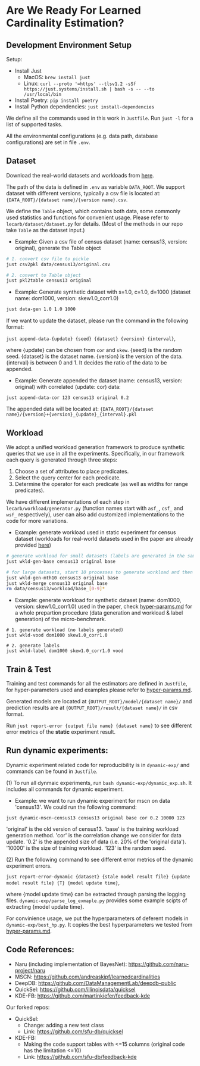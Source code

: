 # Are We Ready For Learned Cardinality Estimation?

## Development Environment Setup

Setup:
* Install Just
  * MacOS: `brew install just`
  * Linux: `curl --proto '=https' --tlsv1.2 -sSf https://just.systems/install.sh | bash -s -- --to /usr/local/bin`
* Install Poetry: `pip install poetry`
* Install Python dependencies: `just install-dependencies`

We define all the commands used in this work in `Justfile`. Run `just -l` for a list of supported tasks.

All the environmental configurations (e.g. data path, database configurations) are set in file `.env`.

## Dataset

Download the real-world datasets and workloads from [here](https://www.dropbox.com/s/5bmvc1si5hysapf/data.tar.gz?dl=0).

The path of the data is defined in `.env` as variable `DATA_ROOT`. We support dataset with different versions, typically a csv file is located at: `{DATA_ROOT}/{dataset name}/{version name}.csv`.

We define the `Table` object, which contains both data, some commonly used statistics and functions for convenient usage. Please refer to `lecarb/dataset/dataset.py` for details. (Most of the methods in our repo take `Table` as the dataset input.)

- Example: Given a csv file of census dataset (name: census13, version: original), generate the Table object
```bash
# 1. convert csv file to pickle
just csv2pkl data/census13/original.csv

# 2. convert to Table object
just pkl2table census13 original
```

- Example: Generate synthetic dataset with s=1.0, c=1.0, d=1000 (dataset name: dom1000, version: skew1.0_corr1.0)
```bash
just data-gen 1.0 1.0 1000
```
If we want to update the dataset, please run the command in the following format:

`just append-data-{update} {seed} {dataset} {version} {interval}`,

where {update} can be chosen from `cor` and `skew`. {seed} is the random seed. {dataset} is the dataset name. {version} is the version of the data. {interval} is between 0 and 1. It decides the ratio of the data to be appended. 



- Example: Generate appended the dataset (name: census13, version: original) with correlated (update: cor) data:
```
just append-data-cor 123 census13 original 0.2
```
The appended data will be located at: `{DATA_ROOT}/{dataset name}/{version}+{version}_{update}_{interval}.pkl`

## Workload
We adopt a unified workload generation framework to produce synthetic queries that we use in all the experiments. Specifically, in our framework each query is generated through three steps:

1. Choose a set of attributes to place predicates.
2. Select the query center for each predicate.
3. Determine the operator for each predicate (as well as widths for range predicates).

We have different implementations of each step in `lecarb/workload/generator.py` (function names start with `asf_`, `csf_` and `wsf_` respectively), user can also add customized implementations to the code for more variations.

- Example: generate workload used in static experiment for census dataset (workloads for real-world datasets used in the paper are already provided [here](https://www.dropbox.com/s/5bmvc1si5hysapf/data.tar.gz?dl=0))
```bash
# generate workload for small datasets (labels are generated in the same time)
just wkld-gen-base census13 original base

# for large datasets, start 10 processes to generate workload and then merge
just wkld-gen-mth10 census13 original base
just wkld-merge census13 original base
rm data/census13/workload/base_[0-9]*
```

- Example: generate workload for synthetic dataset (name: dom1000, version: skew1.0_corr1.0) used in the paper, check [hyper-params.md](./hyper-params.md#preparation) for a whole prepartion procedure (data generation and workload & label generation) of the micro-benchmark.
```base
# 1. generate workload (no labels generated)
just wkld-vood dom1000 skew1.0_corr1.0

# 2. generate labels
just wkld-label dom1000 skew1.0_corr1.0 vood
```

## Train & Test

Training and test commands for all the estimators are defined in `Justfile`, for hyper-parameters used and examples please refer to [hyper-params.md](./hyper-params.md).

Generated models are located at `{OUTPUT_ROOT}/model/{dataset name}/` and prediction results are at `{OUTPUT_ROOT}/result/{dataset name}/` in csv format.

Run `just report-error {output file name} {dataset name}` to see different error metrics of the **static** experiment result.

## Run dynamic experiments:

Dynamic experiment related code for reproducibility is in `dynamic-exp/` and commands can be found in `Justfile`.

(1) To run all dynmaic experiments, run `bash dynamic-exp/dynamic_exp.sh`. It includes all commands for dynamic experiment.

- Example: we want to run dynamic experiment for mscn on data 'census13'. We could run the following command:

```
just dynamic-mscn-census13 census13 original base cor 0.2 10000 123
```

'original' is the old version of census13. 'base' is the training workload generation method. 'cor' is the correlation change we consider for data update. '0.2' is the appended size of data (i.e. 20% of the 'original data'). '10000' is the size of training workload. '123' is the random seed.

(2) Run the following command to see different error metrics of the dynamic experiment errors.

`just report-error-dynamic {dataset} {stale model result file} {update model result file} {T} {model update time}`,

where {model update time} can be extracted through parsing the logging files. `dynamic-exp/parse_log_exmaple.py` provides some example scipts of extracting {model update time}.

For convinience usage, we put the hyperparameters of deferent models in `dynamic-exp/best_hp.py`. It copies the best hyperparameters we tested from [hyper-params.md](./hyper-params.md).

## Code References:

* Naru (including implementation of BayesNet): https://github.com/naru-project/naru
* MSCN: https://github.com/andreaskipf/learnedcardinalities
* DeepDB: https://github.com/DataManagementLab/deepdb-public
* QuickSel: https://github.com/illinoisdata/quicksel
* KDE-FB: https://github.com/martinkiefer/feedback-kde

Our forked repos:
* QuickSel:
  * Change: adding a new test class
  * Link: https://github.com/sfu-db/quicksel
* KDE-FB:
  * Making the code support tables with <=15 columns (original code has the limitation <=10)
  * Link: https://github.com/sfu-db/feedback-kde
